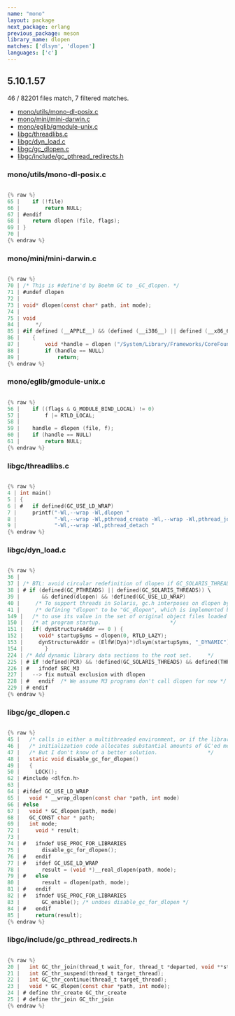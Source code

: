 ```yaml
---
name: "mono"
layout: package
next_package: erlang
previous_package: meson
library_name: dlopen
matches: ['dlsym', 'dlopen']
languages: ['c']
---
```

## 5.10.1.57
46 / 82201 files match, 7 filtered matches.

 - [mono/utils/mono-dl-posix.c](#monoutilsmono-dl-posixc)
 - [mono/mini/mini-darwin.c](#monominimini-darwinc)
 - [mono/eglib/gmodule-unix.c](#monoeglibgmodule-unixc)
 - [libgc/threadlibs.c](#libgcthreadlibsc)
 - [libgc/dyn_load.c](#libgcdyn_loadc)
 - [libgc/gc_dlopen.c](#libgcgc_dlopenc)
 - [libgc/include/gc_pthread_redirects.h](#libgcincludegc_pthread_redirectsh)

### mono/utils/mono-dl-posix.c

```c

{% raw %}
65 | 	if (!file)
66 | 		return NULL;
67 | #endif
68 | 	return dlopen (file, flags);
69 | }
70 | 
{% endraw %}

```
### mono/mini/mini-darwin.c

```c

{% raw %}
70 | /* This is #define'd by Boehm GC to _GC_dlopen. */
71 | #undef dlopen
72 | 
73 | void* dlopen(const char* path, int mode);
74 | 
75 | void
84 | 	 */
85 | #if defined (__APPLE__) && (defined (__i386__) || defined (__x86_64__))
86 | 	{
87 | 		void *handle = dlopen ("/System/Library/Frameworks/CoreFoundation.framework/CoreFoundation", RTLD_LAZY);
88 | 		if (handle == NULL)
89 | 			return;
{% endraw %}

```
### mono/eglib/gmodule-unix.c

```c

{% raw %}
56 | 	if ((flags & G_MODULE_BIND_LOCAL) != 0)
57 | 		f |= RTLD_LOCAL;
58 | 
59 | 	handle = dlopen (file, f);
60 | 	if (handle == NULL)
61 | 		return NULL;
{% endraw %}

```
### libgc/threadlibs.c

```c

{% raw %}
4 | int main()
5 | {
6 | #   if defined(GC_USE_LD_WRAP)
7 | 	printf("-Wl,--wrap -Wl,dlopen "
8 | 	       "-Wl,--wrap -Wl,pthread_create -Wl,--wrap -Wl,pthread_join "
9 | 	       "-Wl,--wrap -Wl,pthread_detach "
{% endraw %}

```
### libgc/dyn_load.c

```c

{% raw %}
36 | 
37 | /* BTL: avoid circular redefinition of dlopen if GC_SOLARIS_THREADS defined */
38 | # if (defined(GC_PTHREADS) || defined(GC_SOLARIS_THREADS)) \
39 |       && defined(dlopen) && !defined(GC_USE_LD_WRAP)
40 |     /* To support threads in Solaris, gc.h interposes on dlopen by       */
41 |     /* defining "dlopen" to be "GC_dlopen", which is implemented below.  */
149 | 	/* to use its value in the set of original object files loaded	*/
150 | 	/* at program startup.						*/
151 | 	if( dynStructureAddr == 0 ) {
152 | 	  void* startupSyms = dlopen(0, RTLD_LAZY);
153 | 	  dynStructureAddr = (ElfW(Dyn)*)dlsym(startupSyms, "_DYNAMIC");
154 | 		}
224 | /* Add dynamic library data sections to the root set.		*/
225 | # if !defined(PCR) && !defined(GC_SOLARIS_THREADS) && defined(THREADS)
226 | #   ifndef SRC_M3
227 | 	--> fix mutual exclusion with dlopen
228 | #   endif  /* We assume M3 programs don't call dlopen for now */
229 | # endif
{% endraw %}

```
### libgc/gc_dlopen.c

```c

{% raw %}
45 |   /* calls in either a multithreaded environment, or if the library	*/
46 |   /* initialization code allocates substantial amounts of GC'ed memory.	*/
47 |   /* But I don't know of a better solution.				*/
48 |   static void disable_gc_for_dlopen()
49 |   {
50 |     LOCK();
62 | #include <dlfcn.h>
63 | 
64 | #ifdef GC_USE_LD_WRAP
65 |   void * __wrap_dlopen(const char *path, int mode)
66 | #else
67 |   void * GC_dlopen(path, mode)
68 |   GC_CONST char * path;
69 |   int mode;
72 |     void * result;
73 |     
74 | #   ifndef USE_PROC_FOR_LIBRARIES
75 |       disable_gc_for_dlopen();
76 | #   endif
77 | #   ifdef GC_USE_LD_WRAP
78 |       result = (void *)__real_dlopen(path, mode);
79 | #   else
80 |       result = dlopen(path, mode);
81 | #   endif
82 | #   ifndef USE_PROC_FOR_LIBRARIES
83 |       GC_enable(); /* undoes disable_gc_for_dlopen */
84 | #   endif
85 |     return(result);
{% endraw %}

```
### libgc/include/gc_pthread_redirects.h

```c

{% raw %}
20 |   int GC_thr_join(thread_t wait_for, thread_t *departed, void **status);
21 |   int GC_thr_suspend(thread_t target_thread);
22 |   int GC_thr_continue(thread_t target_thread);
23 |   void * GC_dlopen(const char *path, int mode);
24 | # define thr_create GC_thr_create
25 | # define thr_join GC_thr_join
{% endraw %}

```